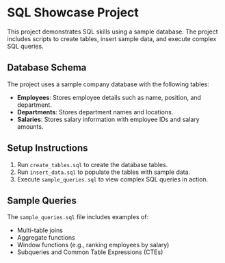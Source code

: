 # SQL Showcase Project

This project demonstrates SQL skills using a sample database. The project includes scripts to create tables, insert sample data, and execute complex SQL queries.

## Database Schema

The project uses a sample company database with the following tables:
- **Employees**: Stores employee details such as name, position, and department.
- **Departments**: Stores department names and locations.
- **Salaries**: Stores salary information with employee IDs and salary amounts.

## Setup Instructions

1. Run `create_tables.sql` to create the database tables.
2. Run `insert_data.sql` to populate the tables with sample data.
3. Execute `sample_queries.sql` to view complex SQL queries in action.

## Sample Queries

The `sample_queries.sql` file includes examples of:
- Multi-table joins
- Aggregate functions
- Window functions (e.g., ranking employees by salary)
- Subqueries and Common Table Expressions (CTEs)
